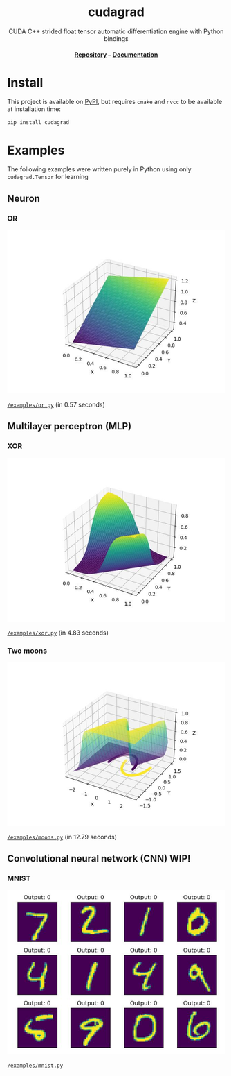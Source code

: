 <div align="center">
<h1>
    <div>cudagrad</div>
</h1>

CUDA C++ strided float tensor automatic differentiation engine with Python bindings

<h4>
    <div>
        <a href='https://github.com/yrmo/cudagrad'>Repository</a> – <a href='./Tensor.ipynb'>Documentation</a>
    </div>
</h4>
</div>

# Install

This project is available on [PyPI](https://pypi.org/project/cudagrad/), but requires `cmake` and `nvcc` to be available at installation time:

```
pip install cudagrad
```

# Examples

The following examples were written purely in Python using only `cudagrad.Tensor` for learning

## Neuron

### OR

![](examples/plots/or-3d.jpg)

[`/examples/or.py`](https://github.com/yrmo/cudagrad/blob/main/examples/or.py) (in 0.57 seconds)

## Multilayer perceptron (MLP)

### XOR

![](examples/plots/xor-3d.jpg)

[`/examples/xor.py`](https://github.com/yrmo/cudagrad/blob/main/examples/xor.py) (in 4.83 seconds)

### Two moons

![](examples/plots/moons-3d.jpg)

[`/examples/moons.py`](https://github.com/yrmo/cudagrad/blob/main/examples/moons.py) (in 12.79 seconds)

## Convolutional neural network (CNN) WIP!

### MNIST

![](examples/plots/mnist-grid.jpg)

[`/examples/mnist.py`](https://github.com/yrmo/cudagrad/blob/main/examples/mnist.py)
